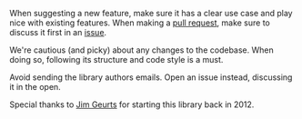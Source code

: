 When suggesting a new feature, make sure it has a clear use case and play nice with existing features. When making a [pull request](https://github.com/fluentscheduler/FluentScheduler/pulls), make sure to discuss it first in an [issue](https://github.com/fluentscheduler/FluentScheduler/issues).

We're cautious (and picky) about any changes to the codebase. When doing so, following its structure and code style is a must.

Avoid sending the library authors emails. Open an issue instead, discussing it in the open.

Special thanks to [Jim Geurts](https://github.com/jgeurts) for starting this library back in 2012.
